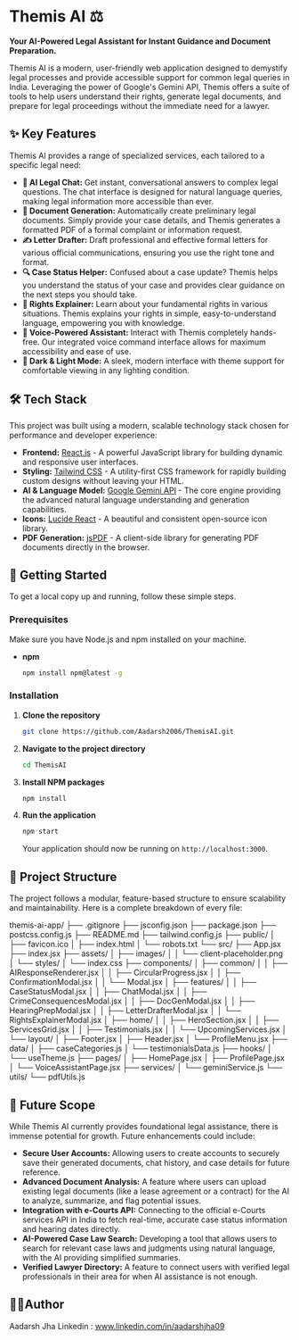 # Themis AI ⚖️

**Your AI-Powered Legal Assistant for Instant Guidance and Document Preparation.**

Themis AI is a modern, user-friendly web application designed to demystify legal processes and provide accessible support for common legal queries in India. Leveraging the power of Google's Gemini API, Themis offers a suite of tools to help users understand their rights, generate legal documents, and prepare for legal proceedings without the immediate need for a lawyer.

## ✨ Key Features

Themis AI provides a range of specialized services, each tailored to a specific legal need:

* **🤖 AI Legal Chat:** Get instant, conversational answers to complex legal questions. The chat interface is designed for natural language queries, making legal information more accessible than ever.
* **📄 Document Generation:** Automatically create preliminary legal documents. Simply provide your case details, and Themis generates a formatted PDF of a formal complaint or information request.
* **✍️ Letter Drafter:** Draft professional and effective formal letters for various official communications, ensuring you use the right tone and format.
* **🔍 Case Status Helper:** Confused about a case update? Themis helps you understand the status of your case and provides clear guidance on the next steps you should take.
* **📜 Rights Explainer:** Learn about your fundamental rights in various situations. Themis explains your rights in simple, easy-to-understand language, empowering you with knowledge.
* **🎤 Voice-Powered Assistant:** Interact with Themis completely hands-free. Our integrated voice command interface allows for maximum accessibility and ease of use.
* **🌙 Dark & Light Mode:** A sleek, modern interface with theme support for comfortable viewing in any lighting condition.

## 🛠️ Tech Stack

This project was built using a modern, scalable technology stack chosen for performance and developer experience:

* **Frontend:** [React.js](https://reactjs.org/) - A powerful JavaScript library for building dynamic and responsive user interfaces.
* **Styling:** [Tailwind CSS](https://tailwindcss.com/) - A utility-first CSS framework for rapidly building custom designs without leaving your HTML.
* **AI & Language Model:** [Google Gemini API](https://ai.google.dev/) - The core engine providing the advanced natural language understanding and generation capabilities.
* **Icons:** [Lucide React](https://lucide.dev/) - A beautiful and consistent open-source icon library.
* **PDF Generation:** [jsPDF](https://github.com/parallax/jsPDF) - A client-side library for generating PDF documents directly in the browser.

## 🚀 Getting Started

To get a local copy up and running, follow these simple steps.

### Prerequisites

Make sure you have Node.js and npm installed on your machine.
* **npm**
    ```sh
    npm install npm@latest -g
    ```

### Installation

1.  **Clone the repository**
    ```sh
    git clone https://github.com/Aadarsh2006/ThemisAI.git
    ```
2.  **Navigate to the project directory**
    ```sh
    cd ThemisAI
    ```
3.  **Install NPM packages**
    ```sh
    npm install
    ```
4.  **Run the application**
    ```sh
    npm start
    ```
    Your application should now be running on `http://localhost:3000`.

## 📂 Project Structure

The project follows a modular, feature-based structure to ensure scalability and maintainability. Here is a complete breakdown of every file:

themis-ai-app/
├── .gitignore
├── jsconfig.json
├── package.json
├── postcss.config.js
├── README.md
├── tailwind.config.js
├── public/
│   ├── favicon.ico
│   ├── index.html
│   └── robots.txt
└── src/
├── App.jsx
├── index.jsx
├── assets/
│   ├── images/
│   │   └── client-placeholder.png
│   └── styles/
│       └── index.css
├── components/
│   ├── common/
│   │   ├── AIResponseRenderer.jsx
│   │   ├── CircularProgress.jsx
│   │   ├── ConfirmationModal.jsx
│   │   └── Modal.jsx
│   ├── features/
│   │   ├── CaseStatusModal.jsx
│   │   ├── ChatModal.jsx
│   │   ├── CrimeConsequencesModal.jsx
│   │   ├── DocGenModal.jsx
│   │   ├── HearingPrepModal.jsx
│   │   ├── LetterDrafterModal.jsx
│   │   └── RightsExplainerModal.jsx
│   ├── home/
│   │   ├── HeroSection.jsx
│   │   ├── ServicesGrid.jsx
│   │   ├── Testimonials.jsx
│   │   └── UpcomingServices.jsx
│   └── layout/
│       ├── Footer.jsx
│       ├── Header.jsx
│       └── ProfileMenu.jsx
├── data/
│   ├── caseCategories.js
│   └── testimonialsData.js
├── hooks/
│   └── useTheme.js
├── pages/
│   ├── HomePage.jsx
│   ├── ProfilePage.jsx
│   └── VoiceAssistantPage.jsx
├── services/
│   └── geminiService.js
└── utils/
└── pdfUtils.js


## 🔮 Future Scope

While Themis AI currently provides foundational legal assistance, there is immense potential for growth. Future enhancements could include:

* **Secure User Accounts:** Allowing users to create accounts to securely save their generated documents, chat history, and case details for future reference.
* **Advanced Document Analysis:** A feature where users can upload existing legal documents (like a lease agreement or a contract) for the AI to analyze, summarize, and flag potential issues.
* **Integration with e-Courts API:** Connecting to the official e-Courts services API in India to fetch real-time, accurate case status information and hearing dates directly.
* **AI-Powered Case Law Search:** Developing a tool that allows users to search for relevant case laws and judgments using natural language, with the AI providing simplified summaries.
* **Verified Lawyer Directory:** A feature to connect users with verified legal professionals in their area for when AI assistance is not enough.


## ✍🏻Author

Aadarsh Jha
Linkedin : www.linkedin.com/in/aadarshjha09
